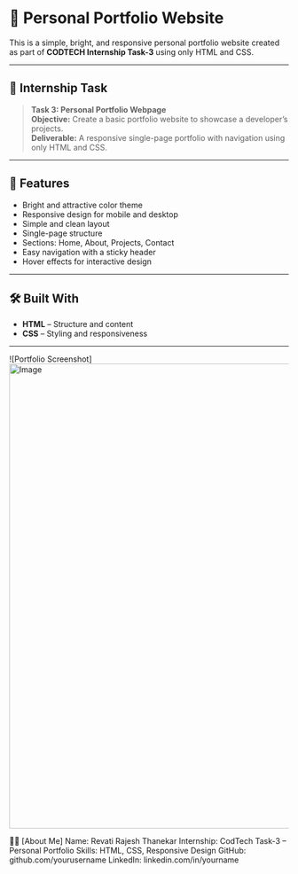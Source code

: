 # 💼 Personal Portfolio Website

This is a simple, bright, and responsive personal portfolio website created as part of **CODTECH Internship Task-3** using only HTML and CSS.

---

## 📌 Internship Task

> **Task 3: Personal Portfolio Webpage**  
> **Objective:** Create a basic portfolio website to showcase a developer’s projects.  
> **Deliverable:** A responsive single-page portfolio with navigation using only HTML and CSS.

---

## 🚀 Features

- Bright and attractive color theme  
- Responsive design for mobile and desktop  
- Simple and clean layout  
- Single-page structure  
- Sections: Home, About, Projects, Contact  
- Easy navigation with a sticky header  
- Hover effects for interactive design  

---

## 🛠️ Built With

- **HTML** – Structure and content  
- **CSS** – Styling and responsiveness  

---
![Portfolio Screenshot]<img width="1913" height="839" alt="Image" src="https://github.com/user-attachments/assets/d2a92354-9b90-43ca-9ff2-9113e6b9ae53" />

👩‍💻 [About Me]
Name: Revati Rajesh Thanekar
Internship: CodTech Task-3 – Personal Portfolio
Skills: HTML, CSS, Responsive Design
GitHub: github.com/yourusername
LinkedIn: linkedin.com/in/yourname



